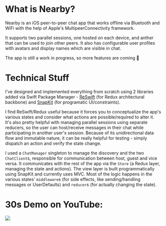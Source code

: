 # What is Nearby?

Nearby is an iOS peer-to-peer chat app that works offline via Bluetooth and WiFi with the help of Apple's MultipeerConnectivity framework.

It supports two parallel sessions, one hosted on each device, and anther that can be used to join other peers. It also has configurable user profiles with avatars and display names which are visible in chat. 

The app is still a work in progress, so more features are coming 🙂

# Technical Stuff

I've designed and implemented everything from scratch using 2 libraries added via Swift Package Manager - [ReSwift](https://github.com/ReSwift/ReSwift) (for Redux architectural backbone) and [SnapKit](https://github.com/SnapKit/SnapKit) (for programatic UI/constraints). 

I find ReSwift/Redux useful because it forces you to conceptualize the app's various states and consider what actions are possible/required to alter it. It's also pretty helpful with managing parallel sessions using separate reducers, so the user can host/receive messages in their chat while participating in another user's session. Because of its unidirectional data flow and immutable nature, it can be really helpful for testing - simply dispatch an action and verify the state change.

I used a `ChatManager` singleton to manage the discovery and the two `ChatClient`s, responsible for communication between host, guest and vice versa. It communicates with the rest of the app via the `Store` (a Redux layer, managing the state and actions). The view layer is built programmatically using SnapKit and currently uses MVC. Most of the logic happens in the various states' `middleware`s (for side effects, like sending/handling messages or UserDefaults) and `reducer`s (for actually changing the state).
  
# 30s Demo on YouTube:
[![](http://img.youtube.com/vi/nVeQ5MOtQE8/0.jpg)](http://www.youtube.com/watch?v=nVeQ5MOtQE8 "Nearby Demo")
